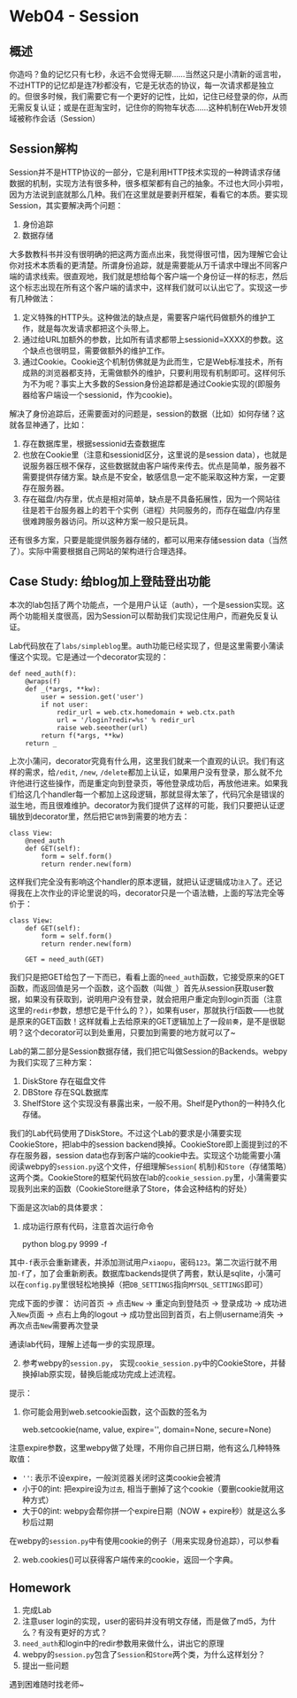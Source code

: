 # Web04 - Session

## 概述
你造吗？鱼的记忆只有七秒，永远不会觉得无聊……当然这只是小清新的谣言啦，不过HTTP的记忆却是连7秒都没有，它是无状态的协议，每一次请求都是独立的。但很多时候，我们需要它有一个更好的记性，比如，记住已经登录的你，从而无需反复认证；或是在逛淘宝时，记住你的购物车状态……这种机制在Web开发领域被称作会话（Session）


## Session解构
Session并不是HTTP协议的一部分，它是利用HTTP技术实现的一种跨请求存储数据的机制，实现方法有很多种，很多框架都有自己的抽象。不过也大同小异啦，因为方法说到底就那么几种。我们在这里就是要剥开框架，看看它的本质。要实现Session，其实要解决两个问题：

1. 身份追踪
2. 数据存储

大多数教科书并没有很明确的把这两方面点出来，我觉得很可惜，因为理解它会让你对技术本质看的更清楚。所谓身份追踪，就是需要能从万千请求中理出不同客户端的请求线索。很直观地，我们就是想给每个客户端一个身份证一样的标志，然后这个标志出现在所有这个客户端的请求中，这样我们就可以认出它了。实现这一步有几种做法：

1. 定义特殊的HTTP头。这种做法的缺点是，需要客户端代码做额外的维护工作，就是每次发请求都把这个头带上。
2. 通过给URL加额外的参数，比如所有请求都带上sessionid=XXXX的参数。这个缺点也很明显，需要做额外的维护工作。
3. 通过Cookie。Cookie这个机制仿佛就是为此而生，它是Web标准技术，所有成熟的浏览器都支持，无需做额外的维护，只要利用现有机制即可。这样何乐为不为呢？事实上大多数的Session身份追踪都是通过Cookie实现的(即服务器给客户端设一个sessionid，作为cookie)。

解决了身份追踪后，还需要面对的问题是，session的数据（比如）如何存储？这就各显神通了，比如：
1. 存在数据库里，根据sessionid去查数据库
2. 也放在Cookie里（注意和sessionid区分，这里说的是session data），也就是说服务器压根不保存，这些数据就由客户端传来传去。优点是简单，服务器不需要提供存储方案。缺点是不安全，敏感信息一定不能采取这种方案，一定要存在服务器。
3. 存在磁盘/内存里，优点是相对简单，缺点是不具备拓展性，因为一个网站往往是若干台服务器上的若干个实例（进程）共同服务的，而存在磁盘/内存里很难跨服务器访问。所以这种方案一般只是玩具。

还有很多方案，只要是能提供服务器存储的，都可以用来存储session data（当然了）。实际中需要根据自己网站的架构进行合理选择。

## Case Study: 给blog加上登陆登出功能
本次的lab包括了两个功能点，一个是用户认证（auth），一个是session实现。这两个功能相关度很高，因为Session可以帮助我们实现记住用户，而避免反复认证。

Lab代码放在了`labs/simpleblog`里。auth功能已经实现了，但是这里需要小蒲读懂这个实现。它是通过一个decorator实现的：


    def need_auth(f):
        @wraps(f)
        def _(*args, **kw):
            user = session.get('user')
            if not user:
                redir_url = web.ctx.homedomain + web.ctx.path
                url = '/login?redir=%s' % redir_url
                raise web.seeother(url)
            return f(*args, **kw)
        return _

上次小蒲问，decorator究竟有什么用，这里我们就来一个直观的认识。我们有这样的需求，给`/edit`, `/new`, `/delete`都加上认证，如果用户没有登录，那么就不允许他进行这些操作，而是重定向到登录页，等他登录成功后，再放他进来。如果我们给这几个handler每一个都加上这段逻辑，那就显得太笨了，代码冗余是错误的滋生地，而且很难维护。decorator为我们提供了这样的可能，我们只要把认证逻辑放到decorator里，然后把它`装饰`到需要的地方去：


    class View:
        @need_auth
        def GET(self):
            form = self.form()
            return render.new(form)


这样我们完全没有影响这个handler的原本逻辑，就把认证逻辑成功`注入`了。还记得我在上次作业的评论里说的吗，decorator只是一个语法糖，上面的写法完全等价于：


    class View:
        def GET(self):
            form = self.form()
            return render.new(form)

        GET = need_auth(GET)


我们只是把GET给包了一下而已，看看上面的`need_auth`函数，它接受原来的GET函数，而返回值是另一个函数，这个函数（叫做`_`）首先从session获取user数据，如果没有获取到，说明用户没有登录，就会把用户重定向到login页面（注意这里的`redir`参数，想想它是干什么的？），如果有user，那就执行f函数——也就是原来的GET函数！这样就看上去给原来的GET逻辑加上了一段`前奏`，是不是很聪明？这个decorator可以到处重用，只要加到需要的地方就可以了~

Lab的第二部分是Session数据存储，我们把它叫做Session的Backends。webpy为我们实现了三种方案：

1. DiskStore  存在磁盘文件
2. DBStore 存在SQL数据库
3. ShelfStore 这个实现没有暴露出来，一般不用。Shelf是Python的一种持久化存储。

我们的Lab代码使用了DiskStore。不过这个Lab的要求是小蒲要实现CookieStore，把lab中的session backend换掉。CookieStore即上面提到过的不存在服务器，session data也存到客户端的cookie中去。实现这个功能需要小蒲阅读webpy的`session.py`这个文件，仔细理解`Session`( 机制)和`Store`（存储策略）这两个类。CookieStore的框架代码放在lab的`cookie_session.py`里，小蒲需要实现我列出来的函数（CookieStore继承了Store，体会这种结构的好处）

下面是这次lab的具体要求：
1. 成功运行原有代码，注意首次运行命令

    python blog.py 9999 -f

其中`-f`表示会重新建表，并添加测试用户`xiaopu`，密码`123`。第二次运行就不用加`-f`了，加了会重新刷表。数据库backends提供了两套，默认是sqlite，小蒲可以在`config.py`里很轻松地换掉（把`DB_SETTINGS`指向`MYSQL_SETTINGS`即可）

完成下面的步骤：
访问首页 -> 点击`New` -> 重定向到登陆页 -> 登录成功 -> 成功进入`New`页面 -> 点右上角的logout -> 成功登出回到首页，右上侧username消失 -> 再次点击`New`需要再次登录

通读lab代码，理解上述每一步的实现原理。

2. 参考webpy的`session.py`， 实现`cookie_session.py`中的CookieStore，并替换掉lab原实现，替换后能成功完成上述流程。

提示：
1. 你可能会用到web.setcookie函数，这个函数的签名为

    web.setcookie(name, value, expire='', domain=None, secure=None)

注意expire参数，这里webpy做了处理，不用你自己拼日期，他有这么几种特殊取值：

+ `''`: 表示不设expire，一般浏览器关闭时这类cookie会被清
+ 小于0的int: 把expire设为`过去`, 相当于删掉了这个cookie（要删cookie就用这种方式）
+ 大于0的int: webpy会帮你拼一个expire日期（NOW + expire秒）就是这么多秒后过期

在webpy的`session.py`中有使用cookie的例子（用来实现身份追踪），可以参看

2. web.cookies()可以获得客户端传来的cookie，返回一个字典。

## Homework
1. 完成Lab
2. 注意user login的实现，user的密码并没有明文存储，而是做了md5，为什么？有没有更好的方式？
3. `need_auth`和login中的redir参数用来做什么，讲出它的原理
4. webpy的`session.py`包含了`Session`和`Store`两个类，为什么这样划分？
5. 提出一些问题

遇到困难随时找老师~
